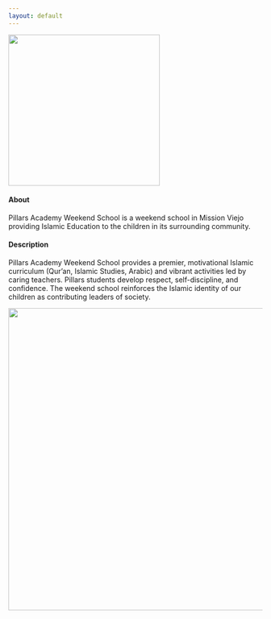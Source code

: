 ```yaml
---
layout: default
---
```


<a href="https://cloud.githubusercontent.com/assets/11180395/8606204/0398ea6e-263f-11e5-8a85-3e8e129a4bd1.jpg">
  <img width="300" src="https://cloud.githubusercontent.com/assets/11180395/8606204/0398ea6e-263f-11e5-8a85-3e8e129a4bd1.jpg" />
</a>

#### About

Pillars Academy Weekend School is a weekend school in Mission Viejo providing Islamic Education to the children in its surrounding community.

#### Description

Pillars Academy Weekend School provides a premier, motivational Islamic curriculum (Qur’an, Islamic Studies, Arabic) and vibrant activities led by caring teachers. Pillars students develop respect, self-discipline, and confidence. The weekend school reinforces the Islamic identity of our children as contributing leaders of society.

<a href="https://cloud.githubusercontent.com/assets/11180395/9561233/d8e28444-4df1-11e5-8db7-890e1ea28528.jpg">
  <img width="600" src="https://cloud.githubusercontent.com/assets/11180395/9561233/d8e28444-4df1-11e5-8db7-890e1ea28528.jpg"/>
</a>

